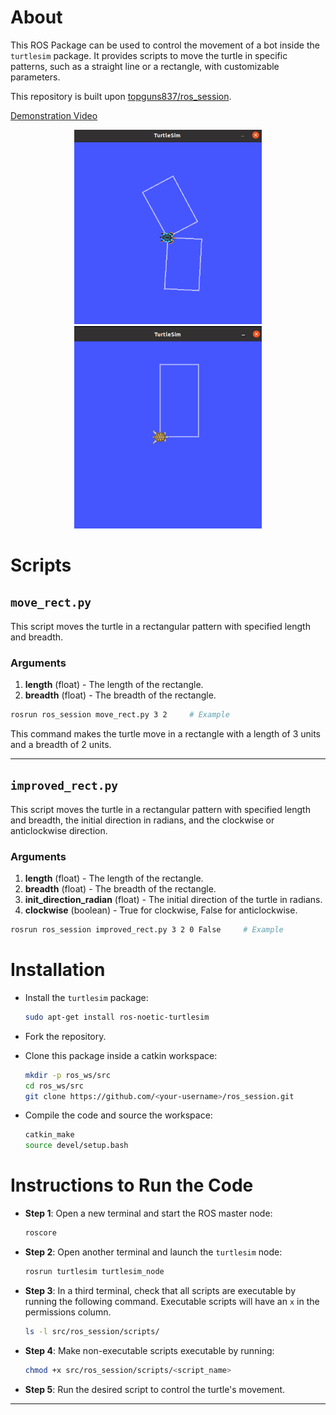 # About

This ROS Package can be used to control the movement of a bot inside the `turtlesim` package. It provides scripts to move the turtle in specific patterns, such as a straight line or a rectangle, with customizable parameters.

This repository is built upon [topguns837/ros_session](https://github.com/topguns837/ros_session).

<a href="https://youtu.be/QUYkIAd8WQs?si=rm1e0AzNei64N4pd" title="Link Title">Demonstration Video</a>

<div style="text-align: center;">
    <img src="turtle.png" alt="Video Link" width="300" height="auto"/>
    <img src="perfect-rect.png" alt="Video Link" width="300" height="auto"/>
</div>

# Scripts

## `move_rect.py`

This script moves the turtle in a rectangular pattern with specified length and breadth.

### Arguments

1. **length** (float) - The length of the rectangle.
2. **breadth** (float) - The breadth of the rectangle.

```bash
rosrun ros_session move_rect.py 3 2     # Example
```

This command makes the turtle move in a rectangle with a length of 3 units and a breadth of 2 units.

---

## `improved_rect.py`
This script moves the turtle in a rectangular pattern with specified length and breadth, the initial direction in radians, and the clockwise or anticlockwise direction.

### Arguments
1. **length** (float) - The length of the rectangle.
2. **breadth** (float) - The breadth of the rectangle.
3. **init_direction_radian** (float) - The initial direction of the turtle in radians.
4. **clockwise** (boolean) - True for clockwise, False for anticlockwise.

```bash
rosrun ros_session improved_rect.py 3 2 0 False     # Example
```

# Installation

- Install the `turtlesim` package:

    ```bash
    sudo apt-get install ros-noetic-turtlesim
    ```

- Fork the repository.
- Clone this package inside a catkin workspace:

    ```bash
    mkdir -p ros_ws/src 
    cd ros_ws/src
    git clone https://github.com/<your-username>/ros_session.git
    ```

- Compile the code and source the workspace:

    ```bash
    catkin_make
    source devel/setup.bash
    ```

# Instructions to Run the Code

- **Step 1**: Open a new terminal and start the ROS master node:

    ```bash
    roscore
    ```

- **Step 2**: Open another terminal and launch the `turtlesim` node:

    ```bash
    rosrun turtlesim turtlesim_node
    ```

- **Step 3**: In a third terminal, check that all scripts are executable by running the following command. Executable scripts will have an `x` in the permissions column.

    ```bash
    ls -l src/ros_session/scripts/
    ```

- **Step 4**: Make non-executable scripts executable by running:

    ```bash
    chmod +x src/ros_session/scripts/<script_name>
    ```

- **Step 5**: Run the desired script to control the turtle's movement.

---
